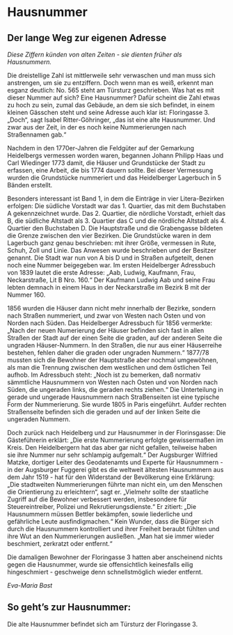 # Hausnummer

## Der lange Weg zur eigenen Adresse

*Diese Ziffern künden von alten Zeiten - sie dienten früher als Hausnummern.*

Die dreistellige Zahl ist mittlerweile sehr verwaschen und man muss sich anstrengen, um sie zu entziffern. Doch wenn man es weiß, erkennt man esganz deutlich: No. 565 steht am Türsturz geschrieben. Was hat es mit dieser Nummer auf sich? Eine Hausnummer? Dafür scheint die Zahl etwas zu hoch zu sein, zumal das Gebäude, an dem sie sich befindet, in einem kleinen Gässchen steht und seine Adresse auch klar ist: Floringasse 3. „Doch“, sagt Isabel Ritter-Göhringer, „das ist eine alte Hausnummer. Und zwar aus der Zeit, in der es noch keine Nummerierungen nach Straßennamen gab.“

Nachdem in den 1770er-Jahren die Feldgüter auf der Gemarkung Heidelbergs vermessen worden waren, begannen Johann Philipp Haas und Carl Wiedinger 1773 damit, die Häuser und Grundstücke der Stadt zu erfassen, eine Arbeit, die bis 1774 dauern sollte. Bei dieser Vermessung wurden die Grundstücke nummeriert und das Heidelberger Lagerbuch in 5 Bänden erstellt.

Besonders interessant ist Band 1, in dem die Einträge in vier Litera-Bezirken erfolgen: Die südliche Vorstadt war das 1. Quartier, das mit dem Buchstaben A gekennzeichnet wurde. Das 2. Quartier, die nördliche Vorstadt, erhielt das B, die südliche Altstadt als 3. Quartier das C und die nördliche Altstadt als 4. Quartier den Buchstaben D. Die Hauptstraße und die Grabengasse bildeten die Grenze zwischen den vier Bezirken. Die Grundstücke waren in dem Lagerbuch ganz genau beschrieben: mit ihrer Größe, vermessen in Rute, Schuh, Zoll und Linie. Das Anwesen wurde beschrieben und der Besitzer genannt. Die Stadt war nun von A bis D und in Straßen aufgeteilt, denen noch eine Nummer beigegeben war. Im ersten Heidelberger Adressbuch von 1839 lautet die erste Adresse: „Aab, Ludwig, Kaufmann, Frau, Neckarstraße, Lit B Nro. 160.“ Der Kaufmann Ludwig Aab und seine Frau lebten demnach in einem Haus in der Neckarstraße im Bezirk B mit der Nummer 160.

1856 wurden die Häuser dann nicht mehr innerhalb der Bezirke, sondern nach Straßen nummeriert, und zwar von Westen nach Osten und von Norden nach Süden. Das Heidelberger Adressbuch für 1856 vermerkte: „Nach der neuen Numerierung der Häuser befinden sich fast in allen Straßen der Stadt auf der einen Seite die graden, auf der anderen Seite die ungraden Häuser-Nummern. In den Straßen, die nur aus einer Häuserreihe bestehen, fehlen daher die graden oder ungraden Nummern.“ 1877/78 mussten sich die Bewohner der Hauptstraße aber nochmal umgewöhnen, als man die Trennung zwischen dem westlichen und dem östlichen Teil aufhob. Im Adressbuch steht: „Noch ist zu bemerken, daß normativ sämmtliche Hausnummern von Westen nach Osten und von Norden nach Süden, die ungeraden links, die geraden rechts ziehen.“ Die Unterteilung in gerade und ungerade Hausnummern nach StraBenseiten ist eine typische Form der Nummerierung. Sie wurde 1805 in Paris eingeführt. Aufder rechten Straßenseite befinden sich die geraden und auf der linken Seite die ungeraden Nummern. 

Doch zurück nach Heidelberg und zur Hausnummer in der Florinsgasse: Die Gästeführerin erklärt: „Die erste Nummerierung erfolgte gewissermaßen im Kreis. Den Heidelbergern hat das aber gar nicht gefallen, teilweise haben sie ihre Nummer nur sehr schlampig aufgemalt.“ Der Augsburger Wilfried Matzke, dortiger Leiter des Geodatenamts und Experte für Hausnummern - in der Augsburger Fuggerei gibt es die weltweit ältesten Hausnummern aus dem Jahr 1519 - hat für den Widerstand der Bevölkerung eine Erklärung: „Die stadtweiten Nummerierungen führte man nicht ein, um den Menschen die Orientierung zu erleichtern“, sagt er. „Vielmehr sollte der staatliche Zugriff auf die Bewohner verbessert werden, insbesondere für Steuereintreiber, Polizei und Rekrutierungsdienste.“ Er zitiert: „Die Hausnummern müssen Bettler bekämpfen, sowie liederliche und gefährliche Leute ausfindigmachen.“ Kein Wunder, dass die Bürger sich durch die Hausnummern kontrolliert und ihrer Freiheit beraubt fühlten und ihre Wut an den Nummerierungen ausließen. „Man hat sie immer wieder beschmiert, zerkratzt oder entfernt.“

Die damaligen Bewohner der Floringasse 3 hatten aber anscheinend nichts gegen die Hausnummer, wurde sie offensichtlich keinesfalls eilig hingeschmiert - geschweige denn schnellstmöglich wieder entfernt.

*Eva-Maria Bast*

## So geht’s zur Hausnummer:

Die alte Hausnummer befindet sich am Türsturz der Floringasse 3. 